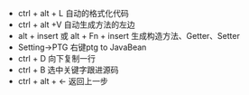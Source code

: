 - ctrl + alt + L 自动的格式化代码
- ctrl + alt +V 自动生成方法的左边
- alt + insert 或 alt + Fn + insert 生成构造方法、Getter、Setter
- Setting->PTG 右键ptg to JavaBean
- ctrl + D 向下复制一行
- ctrl + B 选中关键字跟进源码
- ctrl + alt + ← 返回上一步 